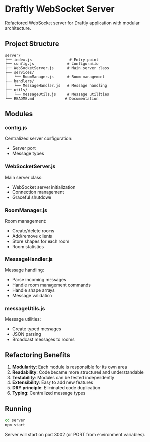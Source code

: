 # Draftly WebSocket Server

Refactored WebSocket server for Draftly application with modular architecture.

## Project Structure

```
server/
├── index.js                 # Entry point
├── config.js               # Configuration
├── WebSocketServer.js      # Main server class
├── services/
│   └── RoomManager.js      # Room management
├── handlers/
│   └── MessageHandler.js   # Message handling
├── utils/
│   └── messageUtils.js     # Message utilities
└── README.md              # Documentation
```

## Modules

### config.js
Centralized server configuration:
- Server port
- Message types

### WebSocketServer.js
Main server class:
- WebSocket server initialization
- Connection management
- Graceful shutdown

### RoomManager.js
Room management:
- Create/delete rooms
- Add/remove clients
- Store shapes for each room
- Room statistics

### MessageHandler.js
Message handling:
- Parse incoming messages
- Handle room management commands
- Handle shape arrays
- Message validation

### messageUtils.js
Message utilities:
- Create typed messages
- JSON parsing
- Broadcast messages to rooms

## Refactoring Benefits

1. **Modularity**: Each module is responsible for its own area
2. **Readability**: Code became more structured and understandable
3. **Testability**: Modules can be tested independently
4. **Extensibility**: Easy to add new features
5. **DRY principle**: Eliminated code duplication
6. **Typing**: Centralized message types

## Running

```bash
cd server
npm start
```

Server will start on port 3002 (or PORT from environment variables). 